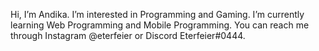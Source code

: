 Hi, I’m Andika.
I’m interested in Programming and Gaming.
I’m currently learning Web Programming and Mobile Programming.
You can reach me through Instagram @eterfeier or Discord Eterfeier#0444.
